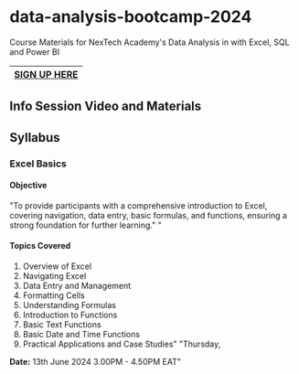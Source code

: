 # data-analysis-bootcamp-2024
Course Materials for NexTech Academy's Data  Analysis in with Excel, SQL and Power BI



| [**SIGN UP HERE**](https://forms.gle/eZDj4UpESg8sCnEF8) |
|----------------------------------------------------------|

## Info Session Video and Materials


## Syllabus

### Excel Basics	

 #### Objective 
"To provide participants with a
 comprehensive introduction to Excel, 
covering navigation, data entry, 
basic formulas, and functions, 
ensuring a strong foundation for further learning."	"

#### Topics Covered
1. Overview of Excel
2. Navigating Excel
3. Data Entry and Management
4. Formatting Cells
5. Understanding Formulas
6. Introduction to Functions
7. Basic Text Functions
8. Basic Date and Time Functions
9. Practical Applications and Case Studies"	"Thursday,


**Date:** 13th June 2024
3.00PM - 4.50PM EAT"


